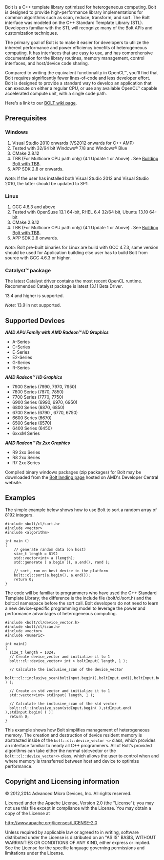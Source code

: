 Bolt is a C++ template library optimized for heterogeneous computing. Bolt is designed to provide high-performance library implementations for common algorithms such as scan, reduce, transform, and sort. The Bolt interface was modeled on the C++ Standard Template Library (STL). Developers familiar with the STL will recognize many of the Bolt APIs and customization techniques.

The primary goal of Bolt is to make it easier for developers to utilize the inherent performance and power efficiency benefits of heterogeneous computing.  It has interfaces that are easy to use, and has comprehensive documentation for the library routines, memory management, control interfaces, and host/device code sharing.

Compared to writing the equivalent functionality in OpenCL™, you’ll find that Bolt requires significantly fewer lines-of-code and less developer effort.  Bolt is designed to provide a standard way to develop an application that can execute on either a regular CPU, or use any available OpenCL™ capable accelerated compute unit, with a single code path.

Here's a link to our <a href="https://github.com/HSA-Libraries/bolt/wiki">BOLT wiki page</a>.
 
## Prerequisites

### Windows

1. Visual Studio 2010 onwards (VS2012 onwards for C++ AMP)
2. Tested with 32/64 bit Windows® 7/8 and Windows® Blue
3. CMake 2.8.12
4. TBB (For Multicore CPU path only) (4.1 Update 1 or Above) . See <a href=https://hsa-libraries.github.io/Bolt/html/buildingTBB.html>Building Bolt with TBB</a>.
5. APP SDK 2.8 or onwards.

*Note:* If the user has installed both Visual Studio 2012 and Visual Studio 2010, the latter should be updated to SP1.

### Linux

1. GCC 4.6.3 and above
2. Tested with OpenSuse 13.1 64-bit, RHEL 6.4 32/64 bit, Ubuntu 13.10 64-bit
3. CMake 2.8.12
4. TBB (For Multicore CPU path only) (4.1 Update 1 or Above) . See <a href=https://hsa-libraries.github.io/Bolt/html/buildingTBB.html>Building Bolt with TBB</a>.
5. APP SDK 2.8 onwards.

*Note:* Bolt pre-built binaries for Linux are build with GCC 4.7.3, same version should be used for Application building else user has to build Bolt from source with GCC 4.6.3 or higher.

### Catalyst™ package

The latest Catalyst driver contains the most recent OpenCL runtime. Recommended Catalyst package is latest 13.11 Beta Driver.

13.4 and higher is supported.

*Note:* 13.9 in not supported.

## Supported Devices

<strong><em> AMD APU Family with AMD Radeon™ HD Graphics </em></strong>
+	A-Series
+	C-Series
+	E-Series
+	E2-Series
+	G-Series
+	R-Series

<strong><em> AMD Radeon™ HD Graphics </em></strong>
+ 7900 Series (7990, 7970, 7950)
+	7800 Series (7870, 7850)
+	7700 Series (7770, 7750)
+	6900 Series (6990, 6970, 6950)
+	6800 Series (6870, 6850)
+	6700 Series (6790 , 6770, 6750)
+	6600 Series (6670)
+	6500 Series (6570)
+	6400 Series (6450)
+	6xxxM Series

<strong><em> AMD Radeon™ Rx 2xx Graphics </em></strong>
+ R9 2xx Series
+ R8 2xx Series
+ R7 2xx Series


Compiled binary windows packages (zip packages) for Bolt may be downloaded from the <a href="http://developer.amd.com/tools-and-sdks/opencl-zone/opencl-libraries/bolt-c-template-library/">Bolt landing page</a> hosted on AMD's Developer Central website.


## Examples

The simple example below shows how to use Bolt to sort a random array of 8192 integers.

    #include <bolt/cl/sort.h>
    #include <vector>
    #include <algorithm>
    
    int main ()
    {
        // generate random data (on host)
        size_t length = 8192
        std::vector<int> a (length);
        std::generate ( a.begin (), a.end(), rand );
    
        // sort, run on best device in the platform
        bolt::cl::sort(a.begin(), a.end());
        return 0;
    }

The code will be familiar to programmers who have used the C++ Standard Template Library; the difference is the include file (bolt/cl/sort.h) and the bolt::cl namespace before the sort call. Bolt developers do not need to learn a new device-specific programming model to leverage the power and performance advantages of heterogeneous computing.

    #include <bolt/cl/device_vector.h>
    #include <bolt/cl/scan.h>
    #include <vector>
    #include <numeric>
    
    int main()
    {
      size_t length = 1024;
      // Create device_vector and initialize it to 1
      bolt::cl::device_vector< int > boltInput( length, 1 );
    
      // Calculate the inclusive_scan of the device_vector
      bolt::cl::inclusive_scan(boltInput.begin(),boltInput.end(),boltInput.begin( ) );
    
      // Create an std vector and initialize it to 1
      std::vector<int> stdInput( length, 1 );
     
      // Calculate the inclusive_scan of the std vector
      bolt::cl::inclusive_scan(stdInput.begin( ),stdInput.end( ),stdInput.begin( ) );
      return 0;
    }

This example shows how Bolt simplifies management of heterogeneous memory.  The creation and destruction of device resident memory is abstracted inside of the `bolt::cl::device_vector <>` class, which provides an interface familiar to nearly all C++ programmers.  All of Bolt’s provided algorithms can take either the normal std::vector or the `bolt::cl::device_vector<>` class, which allows the user to control when and where memory is transferred between host and device to optimize performance.

## Copyright and Licensing information

© 2012,2014 Advanced Micro Devices, Inc. All rights reserved.

Licensed under the Apache License, Version 2.0 (the "License");
you may not use this file except in compliance with the License.
You may obtain a copy of the License at

http://www.apache.org/licenses/LICENSE-2.0
       
Unless required by applicable law or agreed to in writing, software
distributed under the License is distributed on an "AS IS" BASIS,
WITHOUT WARRANTIES OR CONDITIONS OF ANY KIND, either express or implied.
See the License for the specific language governing permissions and
limitations under the License.
